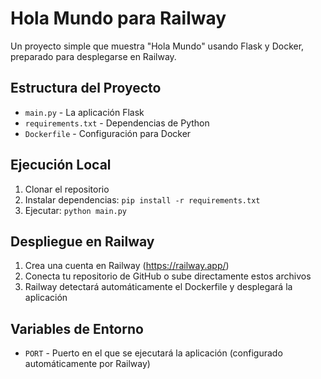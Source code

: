 # Hola Mundo para Railway

Un proyecto simple que muestra "Hola Mundo" usando Flask y Docker, preparado para desplegarse en Railway.

## Estructura del Proyecto

- `main.py` - La aplicación Flask
- `requirements.txt` - Dependencias de Python
- `Dockerfile` - Configuración para Docker

## Ejecución Local

1. Clonar el repositorio
2. Instalar dependencias: `pip install -r requirements.txt`
3. Ejecutar: `python main.py`

## Despliegue en Railway

1. Crea una cuenta en Railway (https://railway.app/)
2. Conecta tu repositorio de GitHub o sube directamente estos archivos
3. Railway detectará automáticamente el Dockerfile y desplegará la aplicación

## Variables de Entorno

- `PORT` - Puerto en el que se ejecutará la aplicación (configurado automáticamente por Railway)